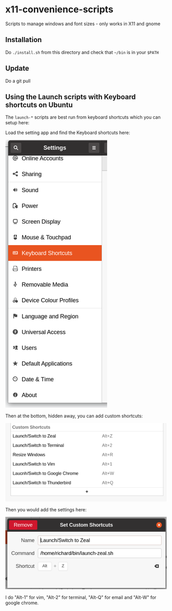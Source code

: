 # x11-convenience-scripts
Scripts to manage windows and font sizes - only works in X11 and gnome

## Installation

Do `./install.sh` from this directory and check that `~/bin` is in
your `$PATH`

## Update

Do a git pull

## Using the Launch scripts with Keyboard shortcuts on Ubuntu

The `launch-*` scripts are best run from keyboard shortcuts which you
can setup here:

Load the setting app and find the Keyboard shortcuts here:

![Keyboard Shortcut](docs/images/settings.png)

Then at the bottom, hidden away, you can add custom shortcuts:

![Custom Shortcut](docs/images/custom-shortcuts.png)

Then you would add the settings here:

![Custom Setting](docs/images/custom-shortcut-setting.png)

I do "Alt-1" for vim, "Alt-2" for terminal, "Alt-Q" for email and
"Alt-W" for google chrome.
